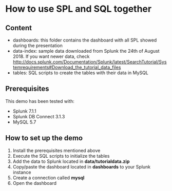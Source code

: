 # How to use SPL and SQL together

## Content
 - dashboards: this folder contains the dashboard with all SPL showed during the presentation
 - data-index: sample data downloaded from Splunk the 24th of August 2018. If you want newer data, check http://docs.splunk.com/Documentation/Splunk/latest/SearchTutorial/Systemrequirements#Download_the_tutorial_data_files
 - tables: SQL scripts to create the tables with their data in MySQL

## Prerequisites
This demo has been tested with:
 - Splunk 7.1.1
 - Splunk DB Connect 3.1.3
 - MySQL 5.7

## How to set up the demo
1. Install the prerequisites mentioned above
2. Execute the SQL scripts to initialize the tables
3. Add the data to Splunk located in **data/tutorialdata.zip**
4. Copy/paste the dashboard located in **dashboards** to your Splunk instance
5. Create a connection called **mysql**
6. Open the dashboard
